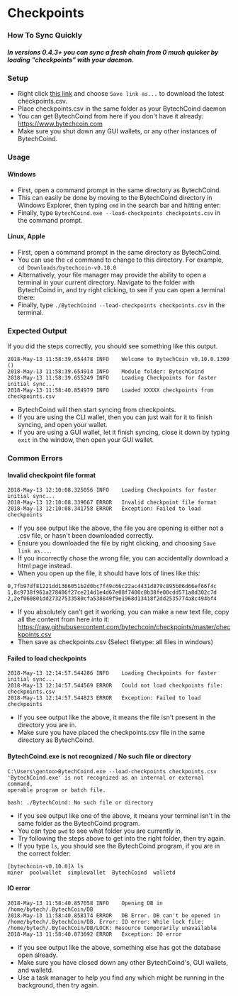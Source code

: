 ﻿# Checkpoints
### How To Sync Quickly
##### In versions 0.4.3+ you can sync a fresh chain from 0 much quicker by loading "checkpoints" with your daemon.

### Setup

- Right click [this link](https://github.com/bytechcoin/checkpoints/raw/master/checkpoints.csv) and choose `Save link as...` to download the latest checkpoints.csv.
- Place checkpoints.csv in the same folder as your BytechCoind daemon
- You can get BytechCoind from here if you don't have it already: https://www.bytechcoin.com
- Make sure you shut down any GUI wallets, or any other instances of BytechCoind.

### Usage

#### Windows

- First, open a command prompt in the same directory as BytechCoind.
- This can easily be done by moving to the BytechCoind directory in Windows Explorer, then typing `cmd` in the search bar and hitting enter:
- Finally, type `BytechCoind.exe --load-checkpoints checkpoints.csv` in the command prompt.

#### Linux, Apple

- First, open a command prompt in the same directory as BytechCoind.
- You can use the `cd` command to change to this directory. For example, `cd Downloads/bytechcoin-v0.10.0`
- Alternatively, your file manager may provide the ability to open a terminal in your current directory. Navigate to the folder with BytechCoind in, and try right clicking, to see if you can open a terminal there:
- Finally, type `./BytechCoind --load-checkpoints checkpoints.csv` in the terminal.

### Expected Output

If you did the steps correctly, you should see something like this output.

```
2018-May-13 11:58:39.654478 INFO    Welcome to BytechCoin v0.10.0.1300 ()
2018-May-13 11:58:39.654914 INFO    Module folder: BytechCoind
2018-May-13 11:58:39.655249 INFO    Loading Checkpoints for faster initial sync...
2018-May-13 11:58:40.854979 INFO    Loaded XXXXX checkpoints from checkpoints.csv
```

- BytechCoind will then start syncing from checkpoints.
- If you are using the CLI wallet, then you can just wait for it to finish syncing, and open your wallet.
- If you are using a GUI wallet, let it finish syncing, close it down by typing `exit` in the window, then open your GUI wallet.

### Common Errors

#### Invalid checkpoint file format

```
2018-May-13 12:10:08.325056 INFO    Loading Checkpoints for faster initial sync...
2018-May-13 12:10:08.339667 ERROR   Invalid checkpoint file format
2018-May-13 12:10:08.341758 ERROR   Exception: Failed to load checkpoints
```

- If you see output like the above, the file you are opening is either not a .csv file, or hasn't been downloaded correctly.
- Ensure you downloaded the file by right clicking, and choosing `Save link as...`.
- If you incorrectly chose the wrong file, you can accidentally  download a html page instead.
- When you open up the file, it should have lots of lines like this:

```
0,7fb97df81221dd1366051b2d0bc7f49c66c22ac4431d879c895b06d66ef66f4c
1,8c9738f961a278486f27ce214d1e4d67e08f7400c8b38fe00cdd571a8d302c7d
2,2ef060801dd27327533580cfa538849f9e1968d13418f2dd2535774a8c494bf4
```

- If you absolutely can't get it working, you can make a new text file, copy all the content from here into it: https://raw.githubusercontent.com/bytechcoin/checkpoints/master/checkpoints.csv
- Then save as checkpoints.csv (Select filetype: all files in windows)

#### Failed to load checkpoints

```
2018-May-13 12:14:57.544286 INFO    Loading Checkpoints for faster initial sync...
2018-May-13 12:14:57.544569 ERROR   Could not load checkpoints file: checkpoints.csv
2018-May-13 12:14:57.544823 ERROR   Exception: Failed to load checkpoints
```

- If you see output like the above, it means the file isn't present in the directory you are in.
- Make sure you have placed the checkpoints.csv file in the same directory as BytechCoind.

#### BytechCoind.exe is not recognized / No such file or directory

```
C:\Users\gentoo>BytechCoind.exe --load-checkpoints checkpoints.csv
'BytechCoind.exe' is not recognized as an internal or external command,
operable program or batch file.
```

`bash: ./BytechCoind: No such file or directory`

- If you see output like one of the above, it means your terminal isn't in the same folder as the BytechCoind program.
- You can type `pwd` to see what folder you are currently in.
- Try following the steps above to get into the right folder, then try again.
- If you type `ls`, you should see the BytechCoind program, if you are in the correct folder:

```
[bytechcoin-v0.10.0]λ ls
miner  poolwallet  simplewallet  BytechCoind  walletd
```

#### IO error

```
2018-May-13 11:58:40.857058 INFO    Opening DB in /home/bytech/.BytechCoin/DB
2018-May-13 11:58:40.858174 ERROR   DB Error. DB can't be opened in /home/bytech/.BytechCoin/DB. Error: IO error: While lock file: /home/bytech/.BytechCoin/DB/LOCK: Resource temporarily unavailable
2018-May-13 11:58:40.873692 ERROR   Exception: IO error
```

- If you see output like the above, something else has got the database open already.
- Make sure you have closed down any other BytechCoind's, GUI wallets, and walletd.
- Use a task manager to help you find any which might be running in the background, then try again.

